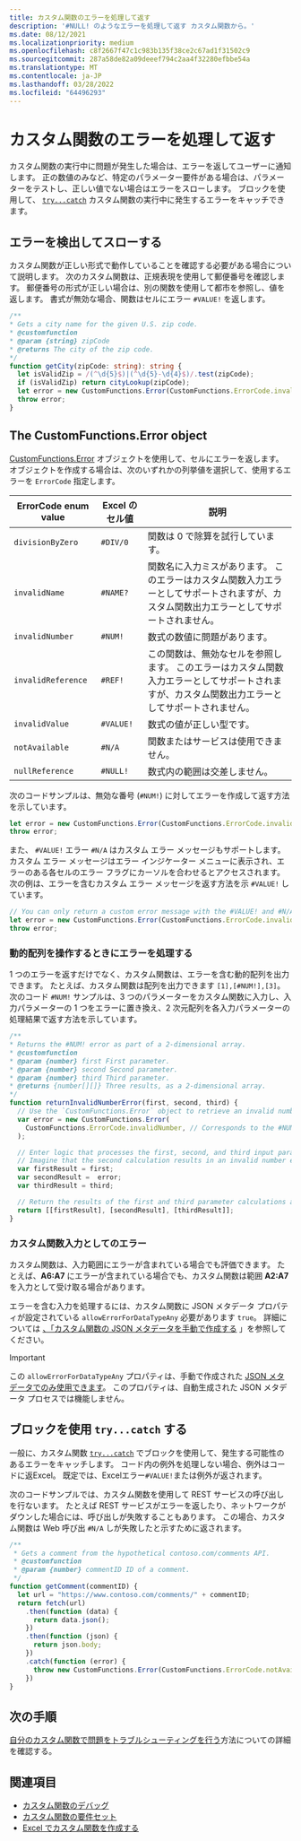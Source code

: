 ```yaml
---
title: カスタム関数のエラーを処理して返す
description: '#NULL! のようなエラーを処理して返す カスタム関数から。'
ms.date: 08/12/2021
ms.localizationpriority: medium
ms.openlocfilehash: c8f2667f47c1c983b135f38ce2c67ad1f31502c9
ms.sourcegitcommit: 287a58de82a09deeef794c2aa4f32280efbbe54a
ms.translationtype: MT
ms.contentlocale: ja-JP
ms.lasthandoff: 03/28/2022
ms.locfileid: "64496293"
---
```

# <a name="handle-and-return-errors-from-your-custom-function"></a>カスタム関数のエラーを処理して返す

カスタム関数の実行中に問題が発生した場合は、エラーを返してユーザーに通知します。 正の数値のみなど、特定のパラメーター要件がある場合は、パラメーターをテストし、正しい値でない場合はエラーをスローします。 ブロックを使用して、 [`try...catch`](https://developer.mozilla.org/docs/Web/JavaScript/Reference/Statements/try...catch) カスタム関数の実行中に発生するエラーをキャッチできます。

## <a name="detect-and-throw-an-error"></a>エラーを検出してスローする

カスタム関数が正しい形式で動作していることを確認する必要がある場合について説明します。 次のカスタム関数は、正規表現を使用して郵便番号を確認します。 郵便番号の形式が正しい場合は、別の関数を使用して都市を参照し、値を返します。 書式が無効な場合、関数はセルにエラー `#VALUE!` を返します。

```typescript
/**
* Gets a city name for the given U.S. zip code.
* @customfunction
* @param {string} zipCode
* @returns The city of the zip code.
*/
function getCity(zipCode: string): string {
  let isValidZip = /(^\d{5}$)|(^\d{5}-\d{4}$)/.test(zipCode);
  if (isValidZip) return cityLookup(zipCode);
  let error = new CustomFunctions.Error(CustomFunctions.ErrorCode.invalidValue, "Please provide a valid U.S. zip code.");
  throw error;
}
```

## <a name="the-customfunctionserror-object"></a>The CustomFunctions.Error object

[CustomFunctions.Error](/javascript/api/custom-functions-runtime/customfunctions.error) オブジェクトを使用して、セルにエラーを返します。 オブジェクトを作成する場合は、次のいずれかの列挙値を選択して、使用するエラーを `ErrorCode` 指定します。

|ErrorCode enum value  |Excel のセル値  |説明  |
|---------------|---------|---------|
|`divisionByZero` | `#DIV/0`  | 関数は 0 で除算を試行しています。 |
|`invalidName`    | `#NAME?`  | 関数名に入力ミスがあります。 このエラーはカスタム関数入力エラーとしてサポートされますが、カスタム関数出力エラーとしてサポートされません。 |
|`invalidNumber`  | `#NUM!`   | 数式の数値に問題があります。 |
|`invalidReference` | `#REF!` | この関数は、無効なセルを参照します。 このエラーはカスタム関数入力エラーとしてサポートされますが、カスタム関数出力エラーとしてサポートされません。|
|`invalidValue`   | `#VALUE!` | 数式の値が正しい型です。 |
|`notAvailable`   | `#N/A`    | 関数またはサービスは使用できません。 |
|`nullReference`  | `#NULL!`  | 数式内の範囲は交差しません。 |

次のコードサンプルは、無効な番号 (`#NUM!`) に対してエラーを作成して返す方法を示しています。

```typescript
let error = new CustomFunctions.Error(CustomFunctions.ErrorCode.invalidNumber);
throw error;
```

また、 `#VALUE!` エラー `#N/A` はカスタム エラー メッセージもサポートします。 カスタム エラー メッセージはエラー インジケーター メニューに表示され、エラーのある各セルのエラー フラグにカーソルを合わせるとアクセスされます。 次の例は、エラーを含むカスタム エラー メッセージを返す方法を示 `#VALUE!` しています。

```typescript
// You can only return a custom error message with the #VALUE! and #N/A errors.
let error = new CustomFunctions.Error(CustomFunctions.ErrorCode.invalidValue, "The parameter can only contain lowercase characters.");
throw error;
```

### <a name="handle-errors-when-working-with-dynamic-arrays"></a>動的配列を操作するときにエラーを処理する

1 つのエラーを返すだけでなく、カスタム関数は、エラーを含む動的配列を出力できます。 たとえば、カスタム関数は配列を出力できます `[1],[#NUM!],[3]`。 次のコード `#NUM!` サンプルは、3 つのパラメーターをカスタム関数に入力し、入力パラメーターの 1 つをエラーに置き換え、2 次元配列を各入力パラメーターの処理結果で返す方法を示しています。

```js
/**
* Returns the #NUM! error as part of a 2-dimensional array.
* @customfunction
* @param {number} first First parameter.
* @param {number} second Second parameter.
* @param {number} third Third parameter.
* @returns {number[][]} Three results, as a 2-dimensional array.
*/
function returnInvalidNumberError(first, second, third) {
  // Use the `CustomFunctions.Error` object to retrieve an invalid number error.
  var error = new CustomFunctions.Error(
    CustomFunctions.ErrorCode.invalidNumber, // Corresponds to the #NUM! error in the Excel UI.
  );

  // Enter logic that processes the first, second, and third input parameters.
  // Imagine that the second calculation results in an invalid number error. 
  var firstResult = first;
  var secondResult =  error;
  var thirdResult = third;

  // Return the results of the first and third parameter calculations and a #NUM! error in place of the second result. 
  return [[firstResult], [secondResult], [thirdResult]];
}
```

### <a name="errors-as-custom-function-inputs"></a>カスタム関数入力としてのエラー

カスタム関数は、入力範囲にエラーが含まれている場合でも評価できます。 たとえば、**A6:A7** にエラーが含まれている場合でも、カスタム関数は範囲 **A2:A7** を入力として受け取る場合があります。

エラーを含む入力を処理するには、カスタム関数に JSON メタデータ プロパティが設定されている `allowErrorForDataTypeAny` 必要があります `true`。 詳細については [、「カスタム関数の JSON メタデータを手動で作成する](custom-functions-json.md#metadata-reference) 」を参照してください。

> [!IMPORTANT]
> この `allowErrorForDataTypeAny` プロパティは、手動で作成された [JSON メタデータでのみ使用できます](custom-functions-json.md)。 このプロパティは、自動生成された JSON メタデータ プロセスでは機能しません。

## <a name="use-trycatch-blocks"></a>ブロックを使用 `try...catch` する

一般に、カスタム関数 [`try...catch`](https://developer.mozilla.org/docs/Web/JavaScript/Reference/Statements/try...catch) でブロックを使用して、発生する可能性のあるエラーをキャッチします。 コード内の例外を処理しない場合、例外はコードに返Excel。 既定では、Excelエラー`#VALUE!`または例外が返されます。

次のコードサンプルでは、カスタム関数を使用して REST サービスの呼び出しを行ないます。 たとえば REST サービスがエラーを返したり、ネットワークがダウンした場合には、呼び出しが失敗することもあります。 この場合、カスタム関数は Web 呼び出 `#N/A` しが失敗したと示すために返されます。

```typescript
/**
 * Gets a comment from the hypothetical contoso.com/comments API.
 * @customfunction
 * @param {number} commentID ID of a comment.
 */
function getComment(commentID) {
  let url = "https://www.contoso.com/comments/" + commentID;
  return fetch(url)
    .then(function (data) {
      return data.json();
    })
    .then(function (json) {
      return json.body;
    })
    .catch(function (error) {
      throw new CustomFunctions.Error(CustomFunctions.ErrorCode.notAvailable);
    })
}
```

## <a name="next-steps"></a>次の手順

[自分のカスタム関数で問題をトラブルシューティングを行う](custom-functions-troubleshooting.md)方法についての詳細を確認する。

## <a name="see-also"></a>関連項目

* [カスタム関数のデバッグ](custom-functions-debugging.md)
* [カスタム関数の要件セット](/javascript/api/requirement-sets/excel/custom-functions-requirement-sets)
* [Excel でカスタム関数を作成する](custom-functions-overview.md)
